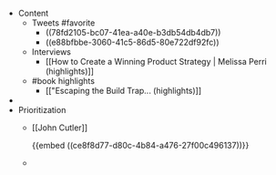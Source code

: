 - Content
	- Tweets #favorite
		- ((78fd2105-bc07-41ea-a40e-b3db54db4db7))
		- ((e88bfbbe-3060-41c5-86d5-80e722df92fc))
	- Interviews
		- [[How to Create a Winning Product Strategy | Melissa Perri (highlights)]]
	- #book highlights
		- [["Escaping the Build Trap... (highlights)]]
-
- Prioritization
	- [[John Cutler]]
	  
	  {{embed ((ce8f8d77-d80c-4b84-a476-27f00c496137))}}
	-